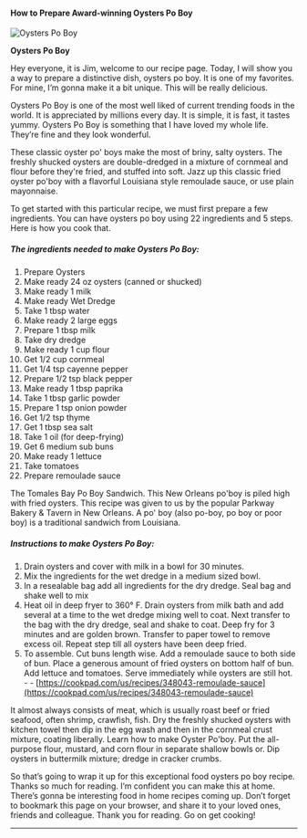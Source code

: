            

#### How to Prepare Award-winning Oysters Po Boy

![Oysters Po Boy](https://img-global.cpcdn.com/recipes/4705106949308416/751x532cq70/oysters-po-boy-recipe-main-photo.jpg)

**Oysters Po Boy**

Hey everyone, it is Jim, welcome to our recipe page. Today, I will show you a way to prepare a distinctive dish, oysters po boy. It is one of my favorites. For mine, I’m gonna make it a bit unique. This will be really delicious.

Oysters Po Boy is one of the most well liked of current trending foods in the world. It is appreciated by millions every day. It is simple, it is fast, it tastes yummy. Oysters Po Boy is something that I have loved my whole life. They’re fine and they look wonderful.

These classic oyster po' boys make the most of briny, salty oysters. The freshly shucked oysters are double-dredged in a mixture of cornmeal and flour before they're fried, and stuffed into soft. Jazz up this classic fried oyster po'boy with a flavorful Louisiana style remoulade sauce, or use plain mayonnaise.

To get started with this particular recipe, we must first prepare a few ingredients. You can have oysters po boy using 22 ingredients and 5 steps. Here is how you cook that.

##### The ingredients needed to make Oysters Po Boy:

1.  Prepare Oysters
2.  Make ready 24 oz oysters (canned or shucked)
3.  Make ready 1 milk
4.  Make ready Wet Dredge
5.  Take 1 tbsp water
6.  Make ready 2 large eggs
7.  Prepare 1 tbsp milk
8.  Take dry dredge
9.  Make ready 1 cup flour
10.  Get 1/2 cup cornmeal
11.  Get 1/4 tsp cayenne pepper
12.  Prepare 1/2 tsp black pepper
13.  Make ready 1 tbsp paprika
14.  Take 1 tbsp garlic powder
15.  Prepare 1 tsp onion powder
16.  Get 1/2 tsp thyme
17.  Get 1 tbsp sea salt
18.  Take 1 oil (for deep-frying)
19.  Get 6 medium sub buns
20.  Make ready 1 lettuce
21.  Take tomatoes
22.  Prepare remoulade sauce

The Tomales Bay Po Boy Sandwich. This New Orleans po'boy is piled high with fried oysters. This recipe was given to us by the popular Parkway Bakery & Tavern in New Orleans. A po' boy (also po-boy, po boy or poor boy) is a traditional sandwich from Louisiana.

##### Instructions to make Oysters Po Boy:

1.  Drain oysters and cover with milk in a bowl for 30 minutes.
2.  Mix the ingredients for the wet dredge in a medium sized bowl.
3.  In a resealable bag add all ingredients for the dry dredge. Seal bag and shake well to mix
4.  Heat oil in deep fryer to 360° F. Drain oysters from milk bath and add several at a time to the wet dredge mixing well to coat. Next transfer to the bag with the dry dredge, seal and shake to coat. Deep fry for 3 minutes and are golden brown. Transfer to paper towel to remove excess oil. Repeat step till all oysters have been deep fried.
5.  To assemble. Cut buns length wise. Add a remoulade sauce to both side of bun. Place a generous amount of fried oysters on bottom half of bun. Add lettuce and tomatoes. Serve immediately while oysters are still hot. - - [https://cookpad.com/us/recipes/348043-remoulade-sauce](https://cookpad.com/us/recipes/348043-remoulade-sauce)

It almost always consists of meat, which is usually roast beef or fried seafood, often shrimp, crawfish, fish. Dry the freshly shucked oysters with kitchen towel then dip in the egg wash and then in the cornmeal crust mixture, coating liberally. Learn how to make Oyster Po'boy. Put the all-purpose flour, mustard, and corn flour in separate shallow bowls or. Dip oysters in buttermilk mixture; dredge in cracker crumbs.

So that’s going to wrap it up for this exceptional food oysters po boy recipe. Thanks so much for reading. I’m confident you can make this at home. There’s gonna be interesting food in home recipes coming up. Don’t forget to bookmark this page on your browser, and share it to your loved ones, friends and colleague. Thank you for reading. Go on get cooking!

* * *